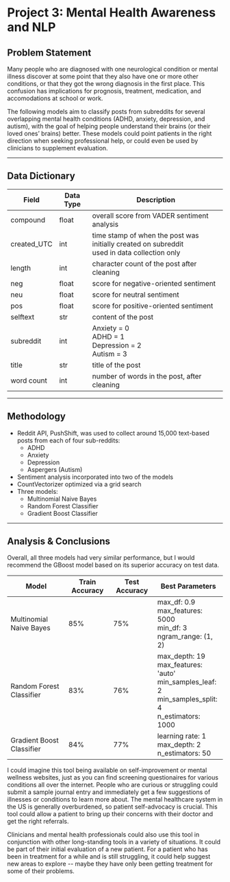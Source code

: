# Project 3: Mental Health Awareness and NLP

## Problem Statement

Many people who are diagnosed with one neurological condition or mental illness discover at some point that they also have one or more other conditions, or that they got the wrong diagnosis in the first place. This confusion has implications for prognosis, treatment, medication, and accomodations at school or work.

The following models aim to classify posts from subreddits for several overlapping mental health conditions (ADHD, anxiety, depression, and autism), with the goal of helping people understand their brains (or their loved ones’ brains) better. These models could point patients in the right direction when seeking professional help, or could even be used by clinicians to supplement evaluation.

---

## Data Dictionary

| Field       | Data Type | Description                                                                                         |
|-------------|-----------|-----------------------------------------------------------------------------------------------------|
| compound    | float     | overall score from VADER sentiment analysis                                                         |
| created_UTC | int       | time stamp of when the post was initially created on subreddit <br>used in data collection only |
| length      | int       | character count of the post after cleaning                                       |
| neg         | float     | score for negative-oriented sentiment                                                               |
| neu         | float     | score for neutral sentiment                                                                         |
| pos         | float     | score for positive-oriented sentiment                                                               |
| selftext    | str       | content of the post                                                                                 |
| subreddit   | int       | Anxiety = 0<br>ADHD = 1<br>Depression = 2<br>Autism = 3                                             |
| title       | str       | title of the post                                                                                   |
| word count  | int       | number of words in the post, after cleaning                                       |

---

## Methodology
- Reddit API, PushShift, was used to collect around 15,000 text-based posts from each of four sub-reddits:
  - ADHD
  - Anxiety
  - Depression
  - Aspergers (Autism)
- Sentiment analysis incorporated into two of the models
- CountVectorizer optimized via a grid search
- Three models:
  - Multinomial Naive Bayes
  - Random Forest Classifier
  - Gradient Boost Classifier

---

## Analysis & Conclusions

Overall, all three models had very similar performance, but I would recommend the GBoost model based on its superior accuracy on test data. 

| Model                     | Train Accuracy | Test Accuracy | Best Parameters                                                                                            |
|---------------------------|---------------|----------------|------------------------------------------------------------------------------------------------------------|
| Multinomial Naive Bayes   | 85%           | 75%            | max_df: 0.9<br>max_features: 5000<br>min_df: 3<br>ngram_range: (1, 2)                                      |
| Random Forest Classifier  | 83%           | 76%            | max_depth: 19<br>max_features: 'auto'<br>min_samples_leaf: 2<br>min_samples_split: 4<br>n_estimators: 1000 |
| Gradient Boost Classifier | 84%           | 77%            | learning rate: 1<br>max_depth: 2<br>n_estimators: 50                                                       |

I could imagine this tool being available on self-improvement or mental wellness websites, just as you can find screening questionaires for various conditions all over the internet. People who are curious or struggling could submit a sample journal entry and immediately get a few suggestions of illnesses or conditions to learn more about. The mental healthcare system in the US is generally overburdened, so patient self-advocacy is crucial. This tool could allow a patient to bring up their concerns with their doctor and get the right referrals. 

Clinicians and mental health professionals could also use this tool in conjunction with other long-standing tools in a variety of situations. It could be part of their initial evaluation of a new patient. For a patient who has been in treatment for a while and is still struggling, it could help suggest new areas to explore -- maybe they have only been getting treatment for some of their problems.  
